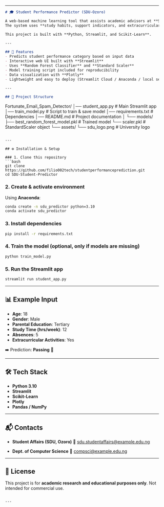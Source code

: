 
---

```markdown
# 🎓 Student Performance Predictor (SDU-Ozoro)

A web-based machine learning tool that assists academic advisors at **Southern Delta University (SDU), Ozoro** in assessing student performance risks.  
The system uses **study habits, support indicators, and extracurricular data** to predict student performance categories (`Failing`, `Average`, `Passing`, `Excellent`).

This project is built with **Python, Streamlit, and Scikit-Learn**.

---

## 🚀 Features
- Predicts student performance category based on input data
- Interactive web UI built with **Streamlit**
- Uses **Random Forest Classifier** and **Standard Scaler**
- Model training script included for reproducibility
- Data visualization with **Plotly**
- Lightweight and easy to deploy (Streamlit Cloud / Anaconda / local server)

---

## 📂 Project Structure
```

Fortunate\_Email\_Spam\_Detector/
│── student\_app.py                # Main Streamlit app
│── train\_model.py                # Script to train & save model
│── requirements.txt              # Dependencies
│── README.md                     # Project documentation
│
└── models/
├── best\_random\_forest\_model.pkl   # Trained model
└── scaler.pkl                     # StandardScaler object
└── assets/
└── sdu\_logo.png                   # University logo

````

---

## ⚙️ Installation & Setup

### 1. Clone this repository
```bash
git clone https://github.com/filio002tech/studentperformanceprediction.git
cd SDU-Student-Predictor
````

### 2. Create & activate environment

Using **Anaconda**:

```bash
conda create -n sdu_predictor python=3.10
conda activate sdu_predictor
```

### 3. Install dependencies

```bash
pip install -r requirements.txt
```

### 4. Train the model (optional, only if models are missing)

```bash
python train_model.py
```

### 5. Run the Streamlit app

```bash
streamlit run student_app.py
```

---

## 📊 Example Input

* **Age**: 18
* **Gender**: Male
* **Parental Education**: Tertiary
* **Study Time (hrs/week)**: 12
* **Absences**: 5
* **Extracurricular Activities**: Yes

➡️ Prediction: **Passing** 🎉

---

## 🛠️ Tech Stack

* **Python 3.10**
* **Streamlit**
* **Scikit-Learn**
* **Plotly**
* **Pandas / NumPy**

---

## 📬 Contacts

* **Student Affairs (SDU, Ozoro)**
  📧 [sdu.studentaffairs@example.edu.ng](mailto:sdu.studentaffairs@dsust.edu.ng)

* **Dept. of Computer Science**
  📧 [compsci@example.edu.ng](mailto:compsci@dsust.edu.ng)

---

## 📜 License

This project is for **academic research and educational purposes only**.
Not intended for commercial use.

```

---

